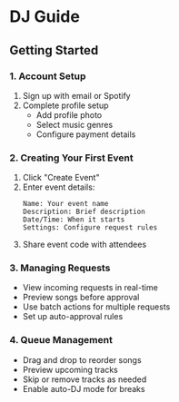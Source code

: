 # DJ Guide

## Getting Started

### 1. Account Setup
1. Sign up with email or Spotify
2. Complete profile setup
   - Add profile photo
   - Select music genres
   - Configure payment details

### 2. Creating Your First Event
1. Click "Create Event"
2. Enter event details:
   ```
   Name: Your event name
   Description: Brief description
   Date/Time: When it starts
   Settings: Configure request rules
   ```
3. Share event code with attendees

### 3. Managing Requests
- View incoming requests in real-time
- Preview songs before approval
- Use batch actions for multiple requests
- Set up auto-approval rules

### 4. Queue Management
- Drag and drop to reorder songs
- Preview upcoming tracks
- Skip or remove tracks as needed
- Enable auto-DJ mode for breaks 